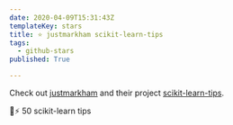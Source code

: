 ```yaml
---
date: 2020-04-09T15:31:43Z
templateKey: stars
title: ⭐ justmarkham scikit-learn-tips
tags:
  - github-stars
published: True

---
```


Check out [justmarkham](https://github.com/justmarkham) and their project [scikit-learn-tips](https://github.com/justmarkham/scikit-learn-tips).

:robot::zap: 50 scikit-learn tips
